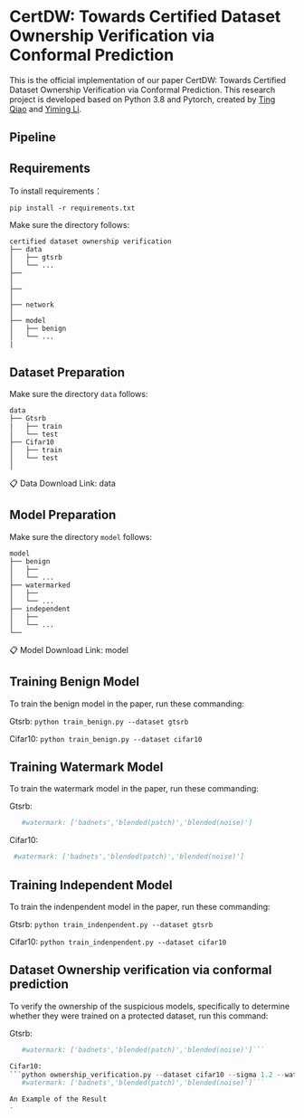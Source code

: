 CertDW: Towards Certified Dataset Ownership Verification via Conformal Prediction
=
This is the official implementation of our paper CertDW: Towards Certified Dataset Ownership Verification via Conformal Prediction. This research project is developed based on Python 3.8 and Pytorch, created by [Ting Qiao](https://github.com/NcepuQiaoTing) and [Yiming Li](https://liyiming.tech/).


Pipeline
-


Requirements
-
To install requirements：

`pip install -r requirements.txt`

Make sure the directory follows:

```
certified dataset ownership verification
├── data
│   ├── gtsrb
│   └── ...
├── 
│   
├── 
│   
├── network
│   
├── model
│   ├── benign
│   └── ...
|
```
Dataset Preparation
-
Make sure the directory `data` follows:

```
data
├── Gtsrb
|   ├── train
│   └── test
├── Cifar10  
│   ├── train
│   └── test
│ 
```
📋 Data Download Link:
data

Model Preparation
-
Make sure the directory `model` follows:

```
model
├── benign
│   ├── 
│   └── ...
├── watermarked
│   ├── 
│   └── ...
├── independent
│   ├── 
│   └── ...
└── 
```
📋 Model Download Link:
model

Training Benign Model
-
To train the benign model in the paper, run these commanding:

Gtsrb:
```python train_benign.py --dataset gtsrb```

Cifar10:
```python train_benign.py --dataset cifar10```


Training Watermark Model
-
To train the watermark model in the paper, run these commanding:

Gtsrb:
```python train_watermark.py --dataset gtsrb --watermark badnets
   #watermark: ['badnets','blended(patch)','blended(noise)']
```

Cifar10:
```python train_watermark.py --dataset cifar10
 #watermark: ['badnets','blended(patch)','blended(noise)']
```


Training Independent Model
-
To train the indenpendent model in the paper, run these commanding:

Gtsrb:
```python train_indenpendent.py --dataset gtsrb```

Cifar10:
```python train_indenpendent.py --dataset cifar10```

Dataset Ownership verification via conformal prediction
-
To verify the ownership of the suspicious models, specifically to determine whether they were trained on a protected dataset, run this command:

Gtsrb:
```python ownership_verification.py --dataset gtsrb --sigma 2.5 --watermark badnets
   #watermark: ['badnets','blended(patch)','blended(noise)']```

Cifar10:
```python ownership_verification.py --dataset cifar10 --sigma 1.2 --watermark badnets
   #watermark: ['badnets','blended(patch)','blended(noise)']```

An Example of the Result
-


